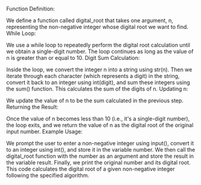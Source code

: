 Function Definition:

We define a function called digital_root that takes one argument, n, representing the non-negative integer whose digital root we want to find.
While Loop:

We use a while loop to repeatedly perform the digital root calculation until we obtain a single-digit number. The loop continues as long as the value of n is greater than or equal to 10.
Digit Sum Calculation:

Inside the loop, we convert the integer n into a string using str(n). Then we iterate through each character (which represents a digit) in the string, convert it back to an integer using int(digit), and sum these integers using the sum() function.
This calculates the sum of the digits of n.
Updating n:

We update the value of n to be the sum calculated in the previous step.
Returning the Result:

Once the value of n becomes less than 10 (i.e., it's a single-digit number), the loop exits, and we return the value of n as the digital root of the original input number.
Example Usage:

We prompt the user to enter a non-negative integer using input(), convert it to an integer using int(), and store it in the variable number.
We then call the digital_root function with the number as an argument and store the result in the variable result.
Finally, we print the original number and its digital root.
This code calculates the digital root of a given non-negative integer following the specified algorithm.
